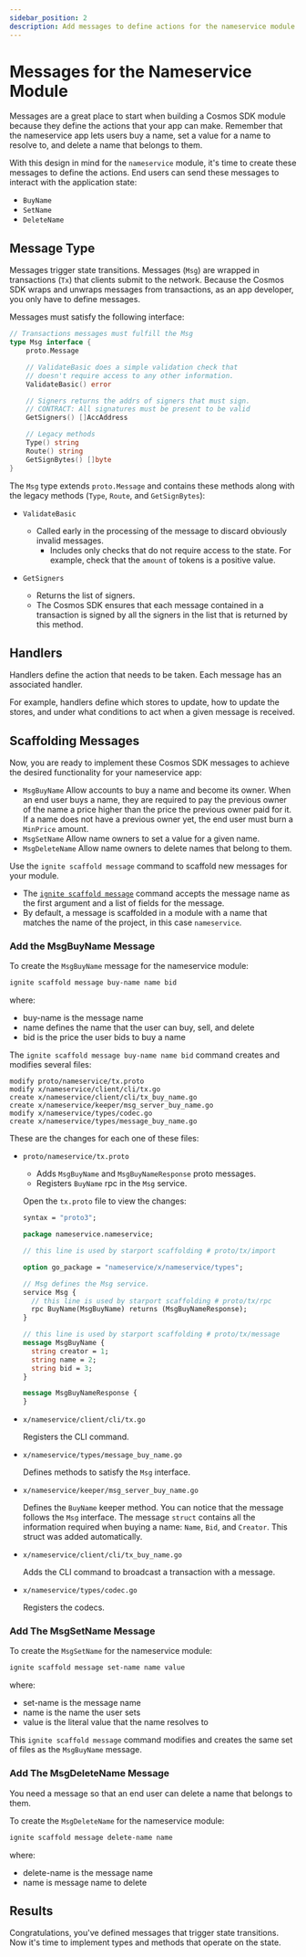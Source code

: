 ```yaml
---
sidebar_position: 2
description: Add messages to define actions for the nameservice module.
---
```


# Messages for the Nameservice Module

Messages are a great place to start when building a Cosmos SDK module because they define the actions that your app can make. Remember that the nameservice app lets users buy a name, set a value for a name to resolve to, and delete a name that belongs to them.

With this design in mind for the `nameservice` module, it's time to create these messages to define the actions. End users can send these messages to interact with the application state:

- `BuyName`
- `SetName`
- `DeleteName`

## Message Type

Messages trigger state transitions. Messages (`Msg`) are wrapped in transactions (`Tx`) that clients submit to the network. Because the Cosmos SDK wraps and unwraps messages from transactions, as an app developer, you only have to define messages.

Messages must satisfy the following interface:

```go
// Transactions messages must fulfill the Msg
type Msg interface {
	proto.Message

	// ValidateBasic does a simple validation check that
	// doesn't require access to any other information.
	ValidateBasic() error

	// Signers returns the addrs of signers that must sign.
	// CONTRACT: All signatures must be present to be valid
	GetSigners() []AccAddress

	// Legacy methods
	Type() string
	Route() string
	GetSignBytes() []byte
}
```

The `Msg` type extends `proto.Message` and contains these methods along with the legacy methods (`Type`, `Route`, and `GetSignBytes`):

- `ValidateBasic`

  - Called early in the processing of the message to discard obviously invalid messages.
	- Includes only checks that do not require access to the state. For example, check that the `amount` of tokens is a positive value.

- `GetSigners`

  - Returns the list of signers.
  - The Cosmos SDK ensures that each message contained in a transaction is signed by all the signers in the list that is returned by this method.

## Handlers

Handlers define the action that needs to be taken. Each message has an associated handler.

For example, handlers define which stores to update, how to update the stores, and under what conditions to act when a given message is received.

## Scaffolding Messages

Now, you are ready to implement these Cosmos SDK messages to achieve the desired functionality for your nameservice app:

- `MsgBuyName`
	Allow accounts to buy a name and become its owner. When an end user buys a name, they are required to pay the previous owner of the name a price higher than the price the previous owner paid for it. If a name does not have a previous owner yet, the end user must burn a `MinPrice` amount.
- `MsgSetName`
	Allow name owners to set a value for a given name.
- `MsgDeleteName`
	Allow name owners to delete names that belong to them.

Use the `ignite scaffold message` command to scaffold new messages for your module.

- The [`ignite scaffold message`](https://docs.ignite.com/#ignite-scaffold-message) command accepts the message name as the first argument and a list of fields for the message. 
- By default, a message is scaffolded in a module with a name that matches the name of the project, in this case `nameservice`.

### Add the MsgBuyName Message

To create the `MsgBuyName` message for the nameservice module:

```bash
ignite scaffold message buy-name name bid
```

where:

- buy-name is the message name
- name defines the name that the user can buy, sell, and delete
- bid is the price the user bids to buy a name

The `ignite scaffold message buy-name name bid` command creates and modifies several files:

```
modify proto/nameservice/tx.proto
modify x/nameservice/client/cli/tx.go
create x/nameservice/client/cli/tx_buy_name.go
create x/nameservice/keeper/msg_server_buy_name.go
modify x/nameservice/types/codec.go
create x/nameservice/types/message_buy_name.go
```

These are the changes for each one of these files:

- `proto/nameservice/tx.proto`
    - Adds `MsgBuyName` and `MsgBuyNameResponse` proto messages.
    - Registers `BuyName` rpc in the `Msg` service.

    Open the `tx.proto` file to view the changes:

    ```protobuf
    syntax = "proto3";

    package nameservice.nameservice;

    // this line is used by starport scaffolding # proto/tx/import

    option go_package = "nameservice/x/nameservice/types";

    // Msg defines the Msg service.
    service Msg {
      // this line is used by starport scaffolding # proto/tx/rpc
      rpc BuyName(MsgBuyName) returns (MsgBuyNameResponse);
    }

    // this line is used by starport scaffolding # proto/tx/message
    message MsgBuyName {
      string creator = 1;
      string name = 2;
      string bid = 3;
    }

    message MsgBuyNameResponse {
    }
    ```

- `x/nameservice/client/cli/tx.go`

    Registers the CLI command.

- `x/nameservice/types/message_buy_name.go`

    Defines methods to satisfy the `Msg` interface.

- `x/nameservice/keeper/msg_server_buy_name.go`

    Defines the `BuyName` keeper method. You can notice that the message follows the `Msg` interface. The message `struct` contains all the  information required when buying a name: `Name`, `Bid`, and `Creator`. This struct was added automatically.

- `x/nameservice/client/cli/tx_buy_name.go`

  	Adds the CLI command to broadcast a transaction with a message.

- `x/nameservice/types/codec.go`

    Registers the codecs.


### Add The MsgSetName Message

To create the `MsgSetName` for the nameservice module:

```bash
ignite scaffold message set-name name value
```

where:

- set-name is the message name
- name is the name the user sets
- value is the literal value that the name resolves to

This `ignite scaffold message` command modifies and creates the same set of files as the `MsgBuyName` message.

### Add The MsgDeleteName Message

You need a message so that an end user can delete a name that belongs to them.

To create the `MsgDeleteName` for the nameservice module:

```bash
ignite scaffold message delete-name name
```

where:

- delete-name is the message name
- name is message name to delete

## Results

Congratulations, you've defined messages that trigger state transitions. Now it's time to implement types and methods that operate on the state.
